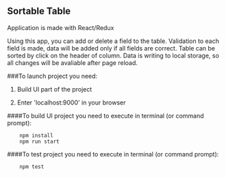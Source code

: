 Sortable Table
----------------------------------------------
Application is made with React/Redux

Using this app, you can add or delete a field to the table. Validation to each field is made, data will be added only if all fields are correct. Table can be sorted by click on the header of column. Data is writing to local storage, so all changes will be avaliable after page reload.  

###To launch project you need:
1. Build UI part of the project

2. Enter 'localhost:9000' in your browser

####To build UI project you need to execute in terminal (or command prompt):
```
    npm install
    npm run start
```

####To test project you need to execute in terminal (or command prompt):
```
    npm test  
```
